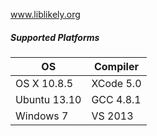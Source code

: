 www.liblikely.org

##### Supported Platforms
| OS           | Compiler  |
|--------------|-----------|
| OS X 10.8.5  | XCode 5.0 |
| Ubuntu 13.10 | GCC 4.8.1 |
| Windows 7    | VS 2013   |